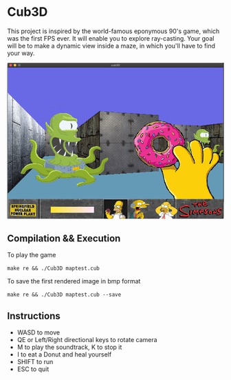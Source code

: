 # Cub3D

This project is inspired by the world-famous eponymous 90's game, which was the first FPS ever.
It will enable you to explore ray-casting.
Your goal will be to make a dynamic view inside a maze, in which you'll have to find your way.

![screen](https://github.com/AlexDos-42/cub3D/blob/master/screen.png?raw=true)

## Compilation && Execution

To play the game
```
make re && ./Cub3D maptest.cub
```

To save the first rendered image in bmp format
```
make re && ./Cub3D maptest.cub --save
```

## Instructions

* WASD to move
* QE or Left/Right directional keys to rotate camera
* M to play the soundtrack, K to stop it
* I to eat a Donut and heal yourself
* SHIFT to run
* ESC to quit

